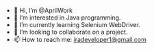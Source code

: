 - 👋 Hi, I’m @AprilWork
- 👀 I’m interested in Java programming.
- 🌱 I’m currently learning Selenium WebDriver.
- 💞️ I’m looking to collaborate on a project.
- 📫 How to reach me: iradeveloper1@gmail.com

<!---
AprilWork/AprilWork is a ✨ special ✨ repository because its `README.md` (this file) appears on your GitHub profile.
You can click the Preview link to take a look at your changes.
--->
